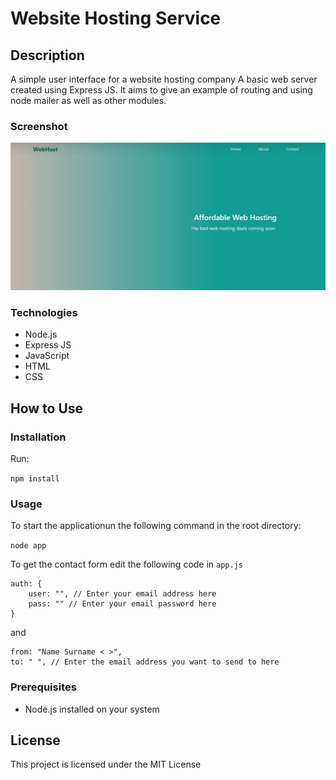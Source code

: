 # Website Hosting Service

## Description

A simple user interface for a website hosting company
A basic web server created using Express JS. It aims to give an example of routing and using node mailer as well as other modules.

### Screenshot

![](public/img/web-host-screenshot.jpg)

### Technologies

- Node.js
- Express JS
- JavaScript
- HTML
- CSS

## How to Use

### Installation

Run:

`npm install`

### Usage

To start the applicationun the following command in the root directory:

`node app`

To get the contact form edit the following code in `app.js`

```
auth: {
    user: "", // Enter your email address here
    pass: "" // Enter your email password here
}
```

and

```
from: "Name Surname < >",
to: " ", // Enter the email address you want to send to here
```

### Prerequisites

- Node.js installed on your system

## License

This project is licensed under the MIT License
